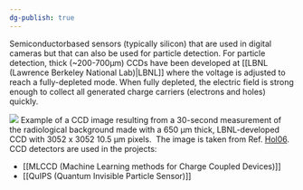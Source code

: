 ```yaml
---
dg-publish: true
---
```

Semiconductorbased sensors (typically silicon) that are used in digital cameras but that can also be used for particle detection. For particle detection, thick (~200-700µm) CCDs have been developed at [[LBNL (Lawrence Berkeley National Lab)|LBNL]] where the voltage is adjusted to reach a fully-depleted mode. When fully depleted, the electric field is strong enough to collect all generated charge carriers (electrons and holes) quickly.

![](https://lh4.googleusercontent.com/obdb7GBeT-HiOpwPN6PQxFeCDbGuhwsmhXm_WSlD7oeqN3ZAkp7bamdRYuv34wR_SnxduB73_flgRMgU4IyqQ_8OpL22OjOYdXnvYN2xgHBr2m7uHdykvEFD-8l9bg4ezchGcyCr2MP7KuBZWlHa8w)
Example of a CCD image resulting from a 30-second measurement of the radiological background made with a 650 μm thick, LBNL-developed CCD with 3052 x 3052 10.5 μm pixels.  The image is taken from Ref. [Hol06](http://escholarship.org/uc/item/6ft833qz).
CCD detectors are used in the projects:
- [[MLCCD (Machine Learning methods for Charge Coupled Devices)]]
- [[QuIPS (Quantum Invisible Particle Sensor)]]